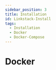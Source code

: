 ```yaml
---
sidebar_position: 3
title: Installation
id: Linkstack-Install
tags:
  - Installation
  - Docker
  - Docker-Compose
---
```


# Docker
